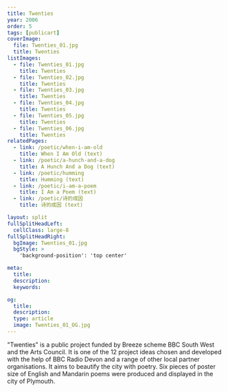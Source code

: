 ```yaml
---
title: Twenties
year: 2006
order: 5
tags: [publicart]
coverImage:
  file: Twenties_01.jpg
  title: Twenties
listImages:
  - file: Twenties_01.jpg
    title: Twenties
  - file: Twenties_02.jpg
    title: Twenties
  - file: Twenties_03.jpg
    title: Twenties
  - file: Twenties_04.jpg
    title: Twenties
  - file: Twenties_05.jpg
    title: Twenties
  - file: Twenties_06.jpg
    title: Twenties
relatedPages:
  - link: /poetic/when-i-am-old
    title: When I Am Old (text)
  - link: /poetic/a-hunch-and-a-dog
    title: A Hunch And a Dog (text)
  - link: /poetic/humming
    title: Humming (text)
  - link: /poetic/i-am-a-poem
    title: I Am a Poem (text)
  - link: /poetic/诗的成因
    title: 诗的成因 (text)

layout: split
fullSplitHeadLeft:
  cellClass: large-8
fullSplitHeadRight:
  bgImage: Twenties_01.jpg
  bgStyle: >
    'background-position': 'top center'

meta:
  title:
  description:
  keywords:

og:
  title:
  description:
  type: article
  image: Twenties_01_OG.jpg
---
```


"Twenties" is a public project funded by Breeze scheme BBC South West and the Arts Council. It is one of the 12 project ideas chosen and developed with the help of BBC Radio Devon and a range of other local partner organisations. It aims to beautify the city with poetry. Six pieces of poster size of English and Mandarin poems were produced and displayed in the city of Plymouth.
